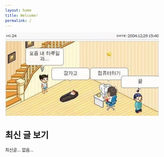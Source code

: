 ```yaml
---
layout: home
title: Welcome!
permalink: /
---
```



![이미지 이름](assets/gitbook/images/main.jpg)

# 최신 글 보기

최신글... 없음...

